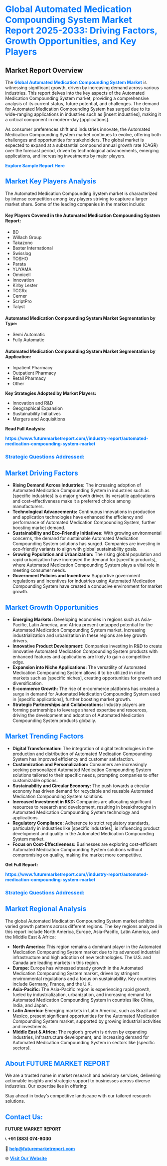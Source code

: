 <h1 style="color: #007BFF;">Global Automated Medication Compounding System Market Report 2025-2033: Driving Factors, Growth Opportunities, and Key Players</h1>

<section id="overview">
<h2>Market Report Overview</h2>
<p>The <a href="https://www.futuremarketreport.com//industry-report/automated-medication-compounding-system-market" style="color: #007BFF; text-decoration: none;"><strong>Global Automated Medication Compounding System Market</strong></a> is witnessing significant growth, driven by increasing demand across various industries. This report delves into the key aspects of the Automated Medication Compounding System market, providing a comprehensive analysis of its current status, future potential, and challenges. The demand for Automated Medication Compounding System has surged due to its wide-ranging applications in industries such as [insert industries], making it a critical component in modern-day [applications].</p>
<p>As consumer preferences shift and industries innovate, the Automated Medication Compounding System market continues to evolve, offering both challenges and opportunities for stakeholders. The global market is expected to expand at a substantial compound annual growth rate (CAGR) over the forecast period, driven by technological advancements, emerging applications, and increasing investments by major players.</p>
</section>

<section id="overview">
<p><a href="https://www.futuremarketreport.com//request-sample/reportId=78421" style="color: #007BFF; text-decoration: none;"><strong>Explore Sample Report Here</strong></a></p>
</section>

<section id="key-players">
<h2 style="color: #007BFF;">Market Key Players Analysis</h2>
<p>The Automated Medication Compounding System market is characterized by intense competition among key players striving to capture a larger market share. Some of the leading companies in the market include:</p>
<h4>Key Players Covered in the Automated Medication Compounding System Report:</h4>
<ul><li>BD</li><li>Willach Group</li><li>Takazono</li><li>Baxter International</li><li>Swisslog</li><li>TOSHO</li><li>Parata</li><li>YUYAMA</li><li>Omnicell</li><li>Innovation</li><li>Kirby Lester</li><li>TCGRx</li><li>Cerner</li><li>ScriptPro</li><li>Talyst</li></ul>
<h4>Automated Medication Compounding System Market Segmentation by Type:</h4>
<ul><li>Semi Automatic</li><li>Fully Automatic</li></ul>

<h4>Automated Medication Compounding System Market Segmentation by Application:</h4>
<ul><li>Inpatient Pharmacy</li><li>Outpatient Pharmacy</li><li>Retail Pharmacy</li><li>Other</li></ul>
<p><strong>Key Strategies Adopted by Market Players:</strong></p>
<ul>
<li>Innovation and R&D</li>
<li>Geographical Expansion</li>
<li>Sustainability Initiatives</li>
<li>Mergers and Acquisitions</li>
</ul>
</section>

<section>
<p><strong>Read Full Analysis: </strong></p><a href="https://www.futuremarketreport.com//industry-report/automated-medication-compounding-system-market" style="color: #007BFF; text-decoration: none;"><strong>https://www.futuremarketreport.com//industry-report/automated-medication-compounding-system-market</strong></a>
<h3 style="color: #007BFF;">Strategic Questions Addressed:</h3>
</section>

<section id="driving-factors">
<h2 style="color: #007BFF;">Market Driving Factors</h2>
<ul>
<li><strong>Rising Demand Across Industries:</strong> The increasing adoption of Automated Medication Compounding System in industries such as [specific industries] is a major growth driver. Its versatile applications and cost-effectiveness make it a preferred choice among manufacturers.</li>
<li><strong>Technological Advancements:</strong> Continuous innovations in production and application technologies have enhanced the efficiency and performance of Automated Medication Compounding System, further boosting market demand.</li>
<li><strong>Sustainability and Eco-Friendly Initiatives:</strong> With growing environmental concerns, the demand for sustainable Automated Medication Compounding System solutions has surged. Companies are investing in eco-friendly variants to align with global sustainability goals.</li>
<li><strong>Growing Population and Urbanization:</strong> The rising global population and rapid urbanization have increased the demand for [specific products], where Automated Medication Compounding System plays a vital role in meeting consumer needs.</li>
<li><strong>Government Policies and Incentives:</strong> Supportive government regulations and incentives for industries using Automated Medication Compounding System have created a conducive environment for market growth.</li>
</ul>
</section>

<section id="growth-opportunities">
<h2 style="color: #007BFF;">Market Growth Opportunities</h2>
<ul>
<li><strong>Emerging Markets:</strong> Developing economies in regions such as Asia-Pacific, Latin America, and Africa present untapped potential for the Automated Medication Compounding System market. Increasing industrialization and urbanization in these regions are key growth drivers.</li>
<li><strong>Innovative Product Development:</strong> Companies investing in R&D to create innovative Automated Medication Compounding System products with enhanced features and applications are likely to gain a competitive edge.</li>
<li><strong>Expansion into Niche Applications:</strong> The versatility of Automated Medication Compounding System allows it to be utilized in niche markets such as [specific niches], creating opportunities for growth and diversification.</li>
<li><strong>E-commerce Growth:</strong> The rise of e-commerce platforms has created a surge in demand for Automated Medication Compounding System used in [specific applications], further boosting market growth.</li>
<li><strong>Strategic Partnerships and Collaborations:</strong> Industry players are forming partnerships to leverage shared expertise and resources, driving the development and adoption of Automated Medication Compounding System products globally.</li>
</ul>
</section>

<section id="trending-factors">
<h2 style="color: #007BFF;">Market Trending Factors</h2>
<ul>
<li><strong>Digital Transformation:</strong> The integration of digital technologies in the production and distribution of Automated Medication Compounding System has improved efficiency and customer satisfaction.</li>
<li><strong>Customization and Personalization:</strong> Consumers are increasingly seeking personalized Automated Medication Compounding System solutions tailored to their specific needs, prompting companies to offer customizable options.</li>
<li><strong>Sustainability and Circular Economy:</strong> The push towards a circular economy has driven demand for recyclable and reusable Automated Medication Compounding System solutions.</li>
<li><strong>Increased Investment in R&D:</strong> Companies are allocating significant resources to research and development, resulting in breakthroughs in Automated Medication Compounding System technology and applications.</li>
<li><strong>Regulatory Compliance:</strong> Adherence to strict regulatory standards, particularly in industries like [specific industries], is influencing product development and quality in the Automated Medication Compounding System market.</li>
<li><strong>Focus on Cost-Effectiveness:</strong> Businesses are exploring cost-efficient Automated Medication Compounding System solutions without compromising on quality, making the market more competitive.</li>
</ul>
</section>

<section>
<p><strong>Get Full Report: </strong></p><a href="https://www.futuremarketreport.com//industry-report/automated-medication-compounding-system-market" style="color: #007BFF; text-decoration: none;"><strong>https://www.futuremarketreport.com//industry-report/automated-medication-compounding-system-market</strong></a>
<h3 style="color: #007BFF;">Strategic Questions Addressed:</h3>
</section>


<section id="regional-analysis">
<h2 style="color: #007BFF;">Market Regional Analysis</h2>
<p>The global Automated Medication Compounding System market exhibits varied growth patterns across different regions. The key regions analyzed in this report include North America, Europe, Asia-Pacific, Latin America, and the Middle East & Africa:</p>
<ul>
<li><strong>North America:</strong> This region remains a dominant player in the Automated Medication Compounding System market due to its advanced industrial infrastructure and high adoption of new technologies. The U.S. and Canada are leading markets in this region.</li>
<li><strong>Europe:</strong> Europe has witnessed steady growth in the Automated Medication Compounding System market, driven by stringent environmental regulations and a focus on sustainability. Key countries include Germany, France, and the U.K.</li>
<li><strong>Asia-Pacific:</strong> The Asia-Pacific region is experiencing rapid growth, fueled by industrialization, urbanization, and increasing demand for Automated Medication Compounding System in countries like China, India, and Japan.</li>
<li><strong>Latin America:</strong> Emerging markets in Latin America, such as Brazil and Mexico, present significant opportunities for the Automated Medication Compounding System market, supported by growing industrial activities and investments.</li>
<li><strong>Middle East & Africa:</strong> The region’s growth is driven by expanding industries, infrastructure development, and increasing demand for Automated Medication Compounding System in sectors like [specific sectors].</li>
</ul>
</section>

<footer>
<h2 style="color: #007BFF;">About FUTURE MARKET REPORT</h2>
<p>We are a trusted name in market research and advisory services, delivering actionable insights and strategic support to businesses across diverse industries. Our expertise lies in offering:</p>

<p>Stay ahead in today’s competitive landscape with our tailored research solutions.</p>

<h2 style="color: #007BFF;">Contact Us:</h2>
<p><strong>FUTURE MARKET REPORT</strong></p>
<p>📞 <strong>+91 (883) 074-8030</strong></p>
<p>📧 <strong><a href="mailto:help@futuremarketreport.com" style="color: #007BFF;">help@futuremarketreport.com</a></strong></p>
<p>🌐 <strong><a href="https://www.futuremarketreport.com/" style="color: #007BFF;">Visit Our Website</a></strong></p>
</footer>